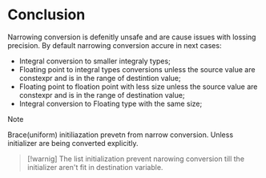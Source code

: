 # Conclusion

Narrowing conversion is defenitly unsafe and are cause issues with lossing precision. By default narrowing conversion accure in next cases:

- Integral conversion to smaller integraly types;
- Floating point to integral types conversions unless the source value are constexpr and is in the range of destintion value;
- Floating point to floation point with less size unless the source value are constexpr and is in the range of destination value;
- Integral conversion to Floating type with the same size;

> [!note]
> Brace(uniform) initiliazation prevetn from narrow conversion. Unless initializer are being converted explicitly.

> [!warnig]
> The list initialization prevent narowing conversion till the initializer aren't fit in destination variable.

